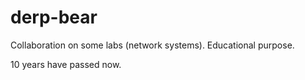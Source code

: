 derp-bear
=========

Collaboration on some labs (network systems). Educational purpose.

10 years have passed now.